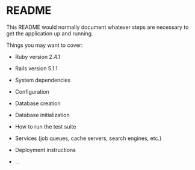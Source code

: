 # README

This README would normally document whatever steps are necessary to get the
application up and running.

Things you may want to cover:

* Ruby version
2.4.1

* Rails version
5.1.1

* System dependencies

* Configuration

* Database creation

* Database initialization

* How to run the test suite

* Services (job queues, cache servers, search engines, etc.)

* Deployment instructions

* ...

